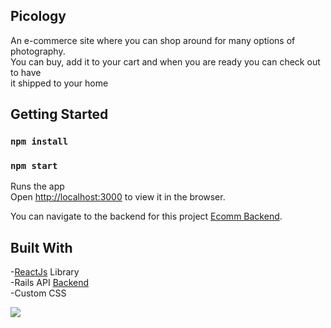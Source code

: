
## Picology
An e-commerce site where you can shop around for many options of photography.<br> You can buy, add it to your cart and when you are ready you can check out to have<br>it shipped to your home

## Getting Started

### `npm install`

### `npm start`

Runs the app <br />
Open [http://localhost:3000](http://localhost:3000) to view it in the browser.

You can navigate to the backend for this project  [Ecomm Backend](https://github.com/Samanthaponce5/Ecomm-backend).


## Built With
-[ReactJs](https://reactjs.org/) Library <br>
-Rails API [Backend](https://github.com/Samanthaponce5/plasticTalesBackend)<br>
-Custom CSS<br>

<img src="src/image/ezgif.com-video-to-gif (2).gif">


